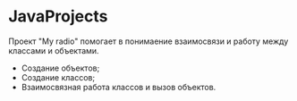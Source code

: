 # JavaProjects
Проект "My radio" помогает в понимаение взаимосвязи и работу между классами и объектами.
* Создание объектов;
* Создание классов; 
* Взаимосвязная работа классов и вызов объектов. 
